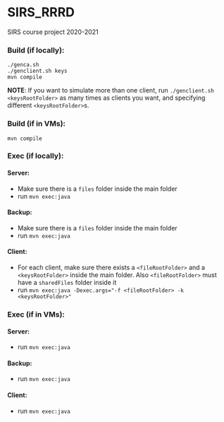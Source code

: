 # SIRS_RRRD
SIRS course project 2020-2021

### Build (if locally):
```
./genca.sh
./genclient.sh keys
mvn compile
```
<b>NOTE</b>: If you want to simulate more than one client, run `./genclient.sh <keysRootFolder>` as many times as clients you want, and specifying different `<keysRootFolder>`s.

### Build (if in VMs):
```
mvn compile
```

### Exec (if locally):
#### Server:
  - Make sure there is a `files` folder inside the main folder
  - run `mvn exec:java`
  
#### Backup:
  - Make sure there is a `files` folder inside the main folder
  - run `mvn exec:java`
  
#### Client:
   <!-- - Make sure there is a `files` folder inside the main folder and a `sharedFiles` folder inside the `files` folder -->
  - For each client, make sure there exists a `<fileRootFolder>` and a `<keysRootFolder>` inside the main folder. Also `<fileRootFolder>` must have a `sharedFiles` folder inside it
  - run `mvn exec:java -Dexec.args="-f <fileRootFolder> -k <keysRootFolder>"` 
  
### Exec (if in VMs):
#### Server:
  - run `mvn exec:java`
  
#### Backup:
  - run `mvn exec:java`
  
#### Client:
  - run `mvn exec:java` 

